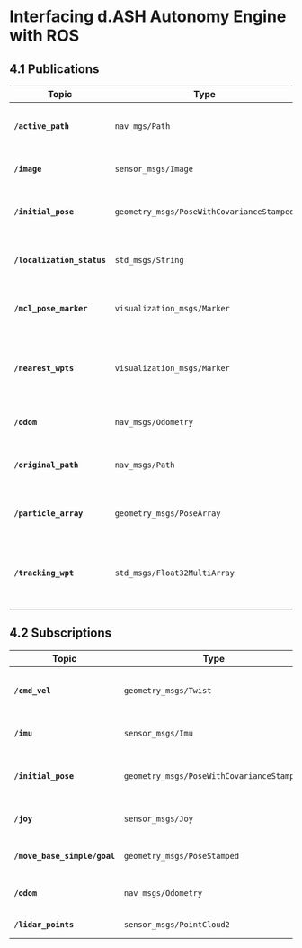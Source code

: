 # Interfacing d.ASH Autonomy Engine with ROS

## 4.1 Publications

| Topic | Type | Function |
| ------- | ------- | ------- |
| **`/active_path`** | `nav_mgs/Path` | Returns current path being executed. |
| **`/image`** | `sensor_msgs/Image` | Returns sensor image. |
| **`/initial_pose`** | `geometry_msgs/PoseWithCovarianceStamped` | Returns initial pose estimate for localization. |
| **`/localization_status`** | `std_msgs/String` | Returns status of localization certainty. |
| **`/mcl_pose_marker`** | `visualization_msgs/Marker` | Returns current localization position. |
| **`/nearest_wpts`** | `visualization_msgs/Marker` | Returns nearest waypoints for the robot to follow. |
| **`/odom`** | `nav_msgs/Odometry` | Returns odometry reading. |
| **`/original_path`** | `nav_msgs/Path` | Returns original path before processing. |
| **`/particle_array`** | `geometry_msgs/PoseArray` | Returns localization particle certainty. |
| **`/tracking_wpt`** | `std_msgs/Float32MultiArray` | Returns nearest waypoints for the robot to follow. |

## 4.2 Subscriptions

| Topic | Type | Function |
| ------- | ------- | ------- |
| **`/cmd_vel`** | `geometry_msgs/Twist` | Returns manual command velocity. |
| **`/imu`** | `sensor_msgs/Imu` | Returns imu sensor data. |
| **`/initial_pose`** | `geometry_msgs/PoseWithCovarianceStamped` | Returns initial pose estimate for localization. |
| **`/joy`** | `sensor_msgs/Joy` | Returns joystick message. |
| **`/move_base_simple/goal`** | `geometry_msgs/PoseStamped` | Returns final goal from RVIZ. |
| **`/odom`** | `nav_msgs/Odometry` | Returns odometry reading. |
| **`/lidar_points`** | `sensor_msgs/PointCloud2` | Returns lidar scan.|